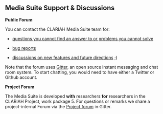 Media Suite Support & Discussions
---

**Public Forum**

You can contact the CLARIAH Media Suite team for:

- [questions you cannot find an answer to or problems you cannot solve](https://gitter.im/beeldengeluid/mediasuite-qaa)

- [bug reports](https://gitter.im/beeldengeluid/mediasuite-bugreports)

- [discussions on new features and future directions](https://gitter.im/beeldengeluid/mediasuite-forum) ;)

Note that the forum uses [Gitter](https://en.wikipedia.org/wiki/Gitter), an open source instant messaging and chat room system. To start chatting, you would need to have either a Twitter or Github account. 

**Project Forum**

The Media Suite is developed **with** researchers **for** researchers in the CLARIAH Project, work package 5. For questions or remarks we share a project-internal Forum via the [Project forum](https://gitter.im/CLARIAH-media-studies/Lobby) in Gitter.
